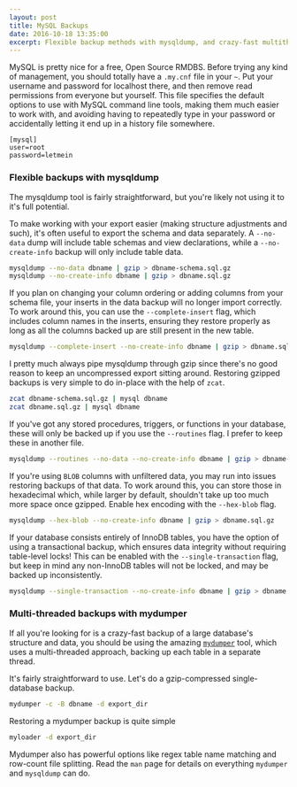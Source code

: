 ```yaml
---
layout: post
title: MySQL Backups
date: 2016-10-18 13:35:00
excerpt: Flexible backup methods with mysqldump, and crazy-fast multithreaded backups using mydumper
---
```


MySQL is pretty nice for a free, Open Source RMDBS. Before trying any kind of management, you should totally have a `.my.cnf` file in your `~`. Put your username and password for localhost there, and then remove read permissions from everyone but yourself. This file specifies the default options to use with MySQL command line tools, making them much easier to work with, and avoiding having to repeatedly type in your password or accidentally letting it end up in a history file somewhere.

```
[mysql]
user=root
password=letmein
```

### Flexible backups with mysqldump

The mysqldump tool is fairly straightforward, but you're likely not using it to it's full potential.

To make working with your export easier (making structure adjustments and such), it's often useful to export the schema and data separately. A `--no-data` dump will include table schemas and view declarations, while a `--no-create-info` backup will only include table data.

```bash
mysqldump --no-data dbname | gzip > dbname-schema.sql.gz
mysqldump --no-create-info dbname | gzip > dbname.sql.gz
```

If you plan on changing your column ordering or adding columns from your schema file, your inserts in the data backup will no longer import correctly. To work around this, you can use the `--complete-insert` flag, which includes column names in the inserts, ensuring they restore properly as long as all the columns backed up are still present in the new table.

```bash
mysqldump --complete-insert --no-create-info dbname | gzip > dbname.sql.gz
```

I pretty much always pipe mysqldump through gzip since there's no good reason to keep an uncompressed export sitting around. Restoring gzipped backups is very simple to do in-place with the help of `zcat`.

```bash
zcat dbname-schema.sql.gz | mysql dbname
zcat dbname.sql.gz | mysql dbname
```

If you've got any stored procedures, triggers, or functions in your database, these will only be backed up if you use the `--routines` flag. I prefer to keep these in another file.

```bash
mysqldump --routines --no-data --no-create-info dbname | gzip > dbname-routines.sql.gz
```

If you're using `BLOB` columns with unfiltered data, you may run into issues restoring backups of that data. To work around this, you can store those in hexadecimal which, while larger by default, shouldn't take up too much more space once gzipped. Enable hex encoding with the `--hex-blob` flag.

```bash
mysqldump --hex-blob --no-create-info dbname | gzip > dbname.sql.gz
```

If your database consists entirely of InnoDB tables, you have the option of using a transactional backup, which ensures data integrity without requiring table-level locks! This can be enabled with the `--single-transaction` flag, but keep in mind any non-InnoDB tables will not be locked, and may be backed up inconsistently.

```bash
mysqldump --single-transaction --no-create-info dbname | gzip > dbname.sql.gz
```

### Multi-threaded backups with mydumper

If all you're looking for is a crazy-fast backup of a large database's structure and data, you should be using the amazing [`mydumper`](https://launchpad.net/mydumper) tool, which uses a multi-threaded approach, backing up each table in a separate thread.

It's fairly straightforward to use. Let's do a gzip-compressed single-database backup.

```bash
mydumper -c -B dbname -d export_dir
```

Restoring a mydumper backup is quite simple

```bash
myloader -d export_dir
```

Mydumper also has powerful options like regex table name matching and row-count file splitting. Read the `man` page for details on everything `mydumper` and `mysqldump` can do.
